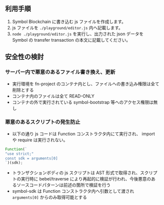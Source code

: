 ## 利用手順

1. Symbol Blockchain に書き込む js ファイルを作成します。
2. js ファイルを `./playground/editor.js` 内へ記載します。
3. `node ./playground/editor.js` を実行し、出力された json データを Symbol の transfer transaction の本文に記載してください。

## 安全性の検討

### サーバー内で悪意のあるファイル書き換え、更新

- 実行環境を fn-project のコンテナ内とし、ファイルへの書き込み権限は全て削除とする
- コンテナ内のファイルは全て READ-ONLY
- コンテナの外で実行されている symbol-bootstrap 等へのアクセス権限は無し

### 悪意のあるスクリプトの発生防止

- 以下の通り js コードは Function コンストラクタ内にて実行され、 import や require は実行されない。

```javascript
Function(`
"use strict;"
const sdk = arguments[0]
`)(sdk);
```

- トランザクションボディの js スクリプトは AST 形式で取得され、スクリプトの実行時に bebel/traverse により再起的に検証が行われ、今後悪意のあるソースコードパターンは前述の箇所で検証を行う
- symbol-sdk は Function コンストラクタ内へ引数として渡され `arguments[0]` からのみ取得可能とする
